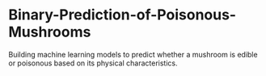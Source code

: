 # Binary-Prediction-of-Poisonous-Mushrooms
Building machine learning models to predict whether a mushroom is edible or poisonous based on its   physical characteristics. 
